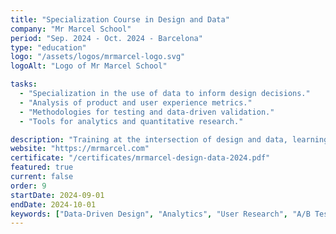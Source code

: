 ```yaml
---
title: "Specialization Course in Design and Data"
company: "Mr Marcel School"
period: "Sep. 2024 - Oct. 2024 - Barcelona"
type: "education"
logo: "/assets/logos/mrmarcel-logo.svg"
logoAlt: "Logo of Mr Marcel School"

tasks:
  - "Specialization in the use of data to inform design decisions."
  - "Analysis of product and user experience metrics."
  - "Methodologies for testing and data-driven validation."
  - "Tools for analytics and quantitative research."

description: "Training at the intersection of design and data, learning to use quantitative information to make better design decisions and validate hypotheses."
website: "https://mrmarcel.com"
certificate: "/certificates/mrmarcel-design-data-2024.pdf"
featured: true
current: false
order: 9
startDate: 2024-09-01
endDate: 2024-10-01
keywords: ["Data-Driven Design", "Analytics", "User Research", "A/B Testing", "Product Metrics", "Quantitative Research"]
---
```

